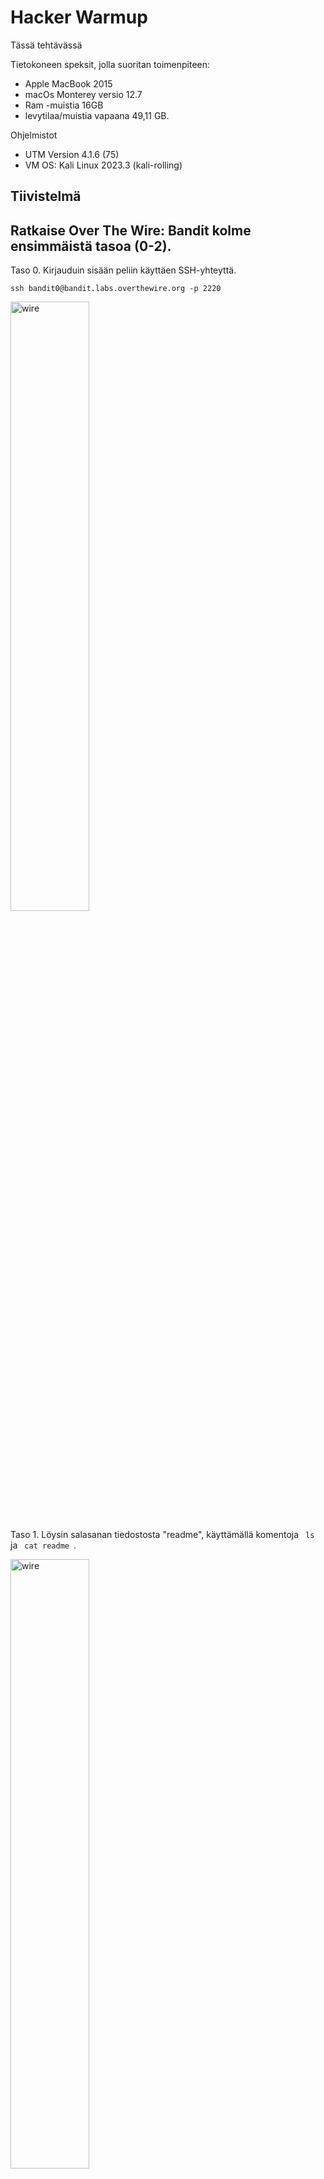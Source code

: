 # Hacker Warmup

Tässä tehtävässä 

Tietokoneen speksit, jolla suoritan toimenpiteen:
- Apple MacBook 2015
- macOs Monterey versio 12.7
- Ram -muistia 16GB
- levytilaa/muistia vapaana 49,11 GB.

Ohjelmistot
- UTM Version 4.1.6 (75)
- VM OS: Kali Linux 2023.3 (kali-rolling)

## Tiivistelmä

## Ratkaise Over The Wire: Bandit kolme ensimmäistä tasoa (0-2).

Taso 0. Kirjauduin sisään peliin käyttäen SSH-yhteyttä.

    ssh bandit0@bandit.labs.overthewire.org -p 2220

<img src="/images/taso0.png" alt="wire" title="wire" width="50%" height="50%">

Taso 1. Löysin salasanan tiedostosta "readme", käyttämällä komentoja <code> ls </code> ja <code> cat readme </code>.

<img src="/images/taso1.png" alt="wire" title="wire" width="50%" height="50%">

Kirjauduin sisään toiselle käyttäjälle "bandit1" ja käytin äsken saamaani salasanaa.

    ssh bandit1@bandit.labs.overthewire.org -p 2220   

<img src="/images/taso2.png" alt="wire" title="wire" width="50%" height="50%">

Taso 2. Salasana löytyy tiedostosta "-". Avasin tiedoston.

    cat ./-

<img src="/images/taso3.png" alt="wire" title="wire" width="50%" height="50%">

Tehtävässä käytin apuna sivustoa https://stackoverflow.com/questions/42187323/how-to-open-a-dashed-filename-using-terminal.

## Ratkaise Challenge.fi:stä yksi tehtävä

Valitsin sivulta https://2021.challenge.fi/challenges tehtävän OSINT:GEOINT1, koska se vaikutti mielenkiintoiselta. Sain kuvan ja vihjeet "Land of clogs & tulips" ja "Near Centraal Station". Minusta kuvan maisema muistutti Alankomaita ja Alankomaissa puukengät ja tulppaanit ovat perinteisiä symboleita ja Amsterdamin päärautatieasema on Centraal Station.

<img src="/images/geoint.png" alt="wire" title="wire" width="50%" height="50%">
 
Laitoin kuvan Googlen käänteiseen kuvahakuun, mikä ehdotti minulle kuvia Amsterdamista. Seuraavaksi tätytyy selvittää, mikä katu on kyseessä. Kuvasta huomasin, että kadulla on hotellin kyltti "Hotel CC", joten Googletin hotellin. Google antoi hotellin sijainniksi "Warmoesstraat 42, 1012 JE Amsterdam", joten kokeilin kadun nimeä tehtävään ja vastaus oli oikea.

<img src="/images/hotelcc.png" alt="wire" title="wire" width="50%" height="50%">

## c) Ratkaise PortSwigger Labs: Lab: SQL injection vulnerability in WHERE clause allowing retrieval of hidden data

Tehtävä löytyy sivulta https://portswigger.net/web-security/sql-injection/lab-retrieve-hidden-data. Tehtävän tarkoituksena on saada selville verkkokaupan julkaisematomia tuotteita, jotka eivät kuuluisi olla saatavilla. Tarkoitus on tehdä SQL-injektio käyttämällä URL-syöttöä. 

Verkkosivu ennen hyökkäystä:

<img src="/images/shop1.png" alt="wire" title="wire" width="50%" height="50%">

Verkkosivu hyökkäyksen jälkeen:

<img src="/images/shop2.png" alt="wire" title="wire" width="50%" height="50%">


Lisäsin URL:in loppun <code> '+OR+1=1-- </code>.


käytin apuna: https://portswigger.net/web-security/sql-injection#sql-injection-examples


## d) Asenna Linux virtuaalikoneeseen. Suosittelen joko Kali (viimeisin versio) tai Debian 12-Bookworm.

Minulla on jo ennestään asennetuna Kali Linux 2023.3 (kali-rolling) virtuaalikone.

## e) Porttiskannaa 1000 tavallisinta tcp-porttia omasta koneestasi (localhost). Analysoi tulokset.
Kello 16.50. Ensiksi katkaisin yhteyden virtuaalikoneestani internetiin varmuuden vuoksi, jotta en vahingossa skannaisi muiden laitteita tai verkkoja. Tarkistin sen ping ja myös selaimesta, että verkkoon ei saada yhteyttä. Seuraavaksi skannaan portit 1-1000.

    sudo nmap -p 1-1000 localhost
    

- <code> sudo </code>ajetaan komento pääkäyttäjänä
- <code> nmap </code>ajetaan käyttäen työkalua nmap
- <code> -p 1-1000 </code> skannataan portit 1-1000
- <code> local host </code> skannataan portit omalta koneelta

<img src="/images/nmap1000.png" alt="wire" title="wire" width="50%" height="50%">

Nmapin raportista nähdään esimerkiksi:
- Versio: Skannauksessa käytetty Nmap-versio on 7.94
- Aloitusaika: Skannaus aloitettiin 27. lokakuuta 2023 kello 16:57 paikallista aikaa (EEST)
- DNS-varoitus: Nmap ei pystynyt määrittämään DNS-palvelimia automaattisesti ja käänteinen DNS-tarkistus on pois käytöstä
- Kohde: Skannaus suoritettiin localhost-osoitteeseen 127.0.0.1
- Hostin tila: Localhost (127.0.0.1) on ylhäällä ja vastaa noin 0.0000050 sekunnin viiveellä
- Muut osoitteet: Muita osoitteita localhostille (::1) ei skannattu
- Porttitila: Kaikki 1000 skannattua porttia localhostilla ovat "ignored states" -tilassa, mikä tarkoittaa, että Nmap ei voinut määrittää porttien tilaa ja ei niitä siksi näytä
- Yhteenveto: Skannaus suoritettiin yhdelle IP-osoitteelle (localhost) ja yksi hosti havaittiin olevan aktiivinen. Skannaus kesti 0.11 sekuntia

## f) Porttiskannaa kaikki koneesi (localhost) tcp-portit. Analysoi tulokset. (Edellisissä kohdissa mainittuja analyyseja ei tarvitse toistaa, voit vain viitata niihin ja keskittyä eroihin).

Kello 17.25. Seuraavaksi skannasin kaikki portit koneeltani

    sudo nmap -p- localhost

<img src="/images/nmapf.png" alt="wire" title="wire" width="50%" height="50%">

Raportti on lekein sama kuin aikaisemmin. Kuitenkin nähdään, että portteja on skannattu yhteensä 65535 ja skannaus kesti hieman pidempään (yhteensä 1.13 sekuntia).

## g) Tee laaja porttiskanaus (nmap -A) omalle koneellesi (localhost), kaikki portit. Selitä, mitä -A tekee. Analysoi tulokset. (Edellisissä kohdissa mainittuja analyyseja ei tarvitse toistaa, voit vain viitata niihin ja keskittyä eroihin.).

<img src="/images/nmapg.png" alt="wire" title="wire" width="50%" height="50%">

Tulokset olivat taas amanlaisia kuin aikaisemmin 1000 porttia skannatessa. Skannaus kesti yhteensä 2.22 sekuntia. Uusia huomioita:

- Liian monta sormenjälkeä: Nmap ei pystynyt antamaan tarkkoja tietoja käyttöjärjestelmästä, koska liian moni käyttöjärjestelmä vastasi havaittuja ominaisuuksia
- Verkon etäisyys: Skannaus suoritettiin omalta koneeltani (localhost), joten etäisyys verkon kautta oli 0 hyppyä
- Käyttöjärjestelmä- ja palvelutunnistus: Skannauksessa suoritettiin käyttöjärjestelmä- ja palvelutunnistus, mikä tarkoittaa, että Nmap yritti tunnistaa käyttöjärjestelmän ja palvelut, jotka kuuntelevat avoimia portteja.

## h) Asenna ja käynnistä jokin palvelin (apache, ssh...) koneellesi. Vertaile, miten porttiskannauksen tulos eroaa.

Asensin Apache-palvelimen.

    sudo apt install apache2

Sen jälkeen suoriti porttiskannin kaikkille porteille koneellani.

    sudo nmap -p- loclhost

<img src="/images/nmaph.png" alt="wire" title="wire" width="50%" height="50%">

Raportista nähdään, että portti 80 on auki HTTP-palvelimelle.

##i) Kokeile ja esittele jokin avointen lähteiden tiedusteluun sopiva weppisivu tai työkalu.

Kokeilin työkalua nimeltä Sherlock (https://github.com/sherlock-project/sherlock). Sherlock on Python-pohjainen OSINT-työkalu, joka on suunniteltu etsimään käyttäjätilejä ja muita online-tunnisteita eri sosiaalisen median ja verkkopalveluiden alustoilta. Käyttäjänimen syöttämällä työkalu etsii eri alustoilta (GitHub, Instagram, Twitter jne.) samannimistä käyttäjää. Sherlockin toiminnallisuus perustuu hakukoneiden ja verkkopalveluiden rajapintoihin sekä avoimiin tietolähteisiin. Se ei vaadi kirjautumista mihinkään palveluun, eikä se ylitä palveluiden antamia hakurajoituksia.

KAtsoin asennusohjeet GitHubista (https://github.com/sherlock-project/sherlock) ja etenin niiden mukaan. Kokeilin hakemalla itseäni, käyttäen käyttäjänimeä juhotuovinen, joka minull aon käytössä muutamalla alustalla.

    pyhton3 sherlock juhotuovinen

<img src="/images/sherlock.png" alt="wire" title="wire" width="50%" height="50%">

Kuvasta blurrasin pois haut, jotka mahdollisesti olivat jonkun toisen, tai en tunnistanut niitä omaksi. Tuloksesta näemme, että Sherlock löysin minun käyttäjän esim. GitHubista, Replitistä, Twitteristä ja freecodecamp.com:sta.

Huomioita: kokeiltuani työkalua, huomasin, että työkalu mahdollisesti "mainostaa" tiettyjä sivustoja, eikä haku ole tarkka. Kokeiltuani hakuun useita käyttäjänimiäni, huomasin, että Sherlock tarjoaa samoja sivustoja, jossa ei olisi kyseistä käyttäjää olemassa, eikä näytä profiilia vaan menee sivuston etusivulle. Työkalua käyttäessä täytyy myös pitää mielessä, että jollakin toisella henkilöllä voi olla käytössä käyttämäsi käyttäjänimi ja voi näyttää siis muidenkin henkilöiden profiileja kuin omasi tai sen käyttäjän, jota olet etsimässä.

##j) Vapaaehtoinen: Tee lisää harjoituksia alustoilta, joihin tässä on tutustuttu

Tein challenge.fi vuoden 2021 tehtävät OSINT-alueelta. Tehtävät olivat mielenkiintoisia ja tietoa täytyi hakea internetin syövereistä. Vinkit auttoivat myös, jos ei meinannut tietoa löytyä. Tehtävissä, jossa täytyi tunnistaa sijainti tai esine kuvan avulla, käytin google käänteistä kuvahakua, joka osoittautui erittäin hyväksi työkaluksi näissä tehtävissä.

<img src="/images/challenge.png" alt="wire" title="wire" width="50%" height="50%">

